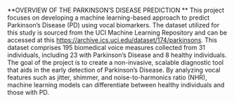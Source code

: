 **OVERVIEW OF THE PARKINSON’S DISEASE PREDICTION **
This project focuses on developing a machine learning-based approach to predict Parkinson’s Disease (PD) using vocal biomarkers. The dataset utilized for this study is sourced from the UCI Machine Learning Repository and can be accessed at this https://archive.ics.uci.edu/dataset/174/parkinsons. This dataset comprises 195 biomedical voice measures collected from 31 individuals, including 23 with Parkinson’s Disease and 8 healthy individuals.  The goal of the project is to create a non-invasive, scalable diagnostic tool that aids in the early detection of Parkinson’s Disease. By analyzing vocal features such as jitter, shimmer, and noise-to-harmonics ratio (NHR), machine learning models can differentiate between healthy individuals and those with PD.
